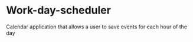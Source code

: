 # Work-day-scheduler
Calendar application that allows a user to save events for each hour of the day
